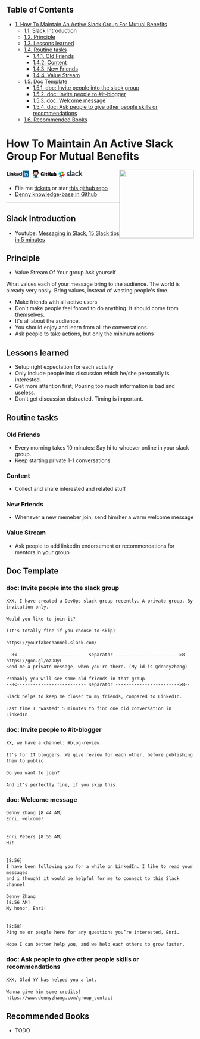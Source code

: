 <div id="table-of-contents">
<h2>Table of Contents</h2>
<div id="text-table-of-contents">
<ul>
<li><a href="#sec-1">1. How To Maintain An Active Slack Group For Mutual Benefits</a>
<ul>
<li><a href="#sec-1-1">1.1. Slack Introduction</a></li>
<li><a href="#sec-1-2">1.2. Principle</a></li>
<li><a href="#sec-1-3">1.3. Lessons learned</a></li>
<li><a href="#sec-1-4">1.4. Routine tasks</a>
<ul>
<li><a href="#sec-1-4-1">1.4.1. Old Friends</a></li>
<li><a href="#sec-1-4-2">1.4.2. Content</a></li>
<li><a href="#sec-1-4-3">1.4.3. New Friends</a></li>
<li><a href="#sec-1-4-4">1.4.4. Value Stream</a></li>
</ul>
</li>
<li><a href="#sec-1-5">1.5. Doc Template</a>
<ul>
<li><a href="#sec-1-5-1">1.5.1. doc: Invite people into the slack group</a></li>
<li><a href="#sec-1-5-2">1.5.2. doc: Invite people to #it-blogger</a></li>
<li><a href="#sec-1-5-3">1.5.3. doc: Welcome message</a></li>
<li><a href="#sec-1-5-4">1.5.4. doc: Ask people to give other people skills or recommendations</a></li>
</ul>
</li>
<li><a href="#sec-1-6">1.6. Recommended Books</a></li>
</ul>
</li>
</ul>
</div>
</div>


# How To Maintain An Active Slack Group For Mutual Benefits<a id="sec-1" name="sec-1"></a>

<a href="https://www.linkedin.com/in/dennyzhang001"><img src="https://raw.githubusercontent.com/USDevOps/mywechat-slack-group/master/images/linkedin.png" alt="linkedin" /></a>
<a href="https://github.com/DennyZhang"><img src="https://raw.githubusercontent.com/USDevOps/mywechat-slack-group/master/images/github.png" alt="github" /></a>
<a href="https://goo.gl/ozDDyL"><img src="https://raw.githubusercontent.com/USDevOps/mywechat-slack-group/master/images/slack.png" alt="slack" /></a>
<a href="https://github.com/DennyZhang?tab=followers"><img align="right" width="200" height="183" src="https://www.dennyzhang.com/wp-content/uploads/denny/watermark/github.png" /></a>

-   File me [tickets](<https://github.com/DennyZhang/maintain-slack-group/issues>) or star [this github repo](<https://github.com/DennyZhang/maintain-slack-group>)
-   [Denny knowledge-base in Github](https://github.com/search?utf8=✓&q=topic%3Aknowledge-base+user%3ADennyZhang&type=Repositories)

---

## Slack Introduction<a id="sec-1-1" name="sec-1-1"></a>

-   Youtube: [Messaging in Slack](https://www.youtube.com/watch?v=JsX8V4hzENo), [15 Slack tips in 5 minutes](https://www.youtube.com/watch?v=gvJAcElFMUU)

## Principle<a id="sec-1-2" name="sec-1-2"></a>

-   Value Stream Of Your group Ask yourself

What values each of your message bring to the audience. The world is already very nosiy. Bring values, instead of wasting people's time.  

-   Make friends with all active users
-   Don't make people feel forced to do anything. It should come from themselves.
-   It's all about the audience.
-   You should enjoy and learn from all the conversations.
-   Ask people to take actions, but only the mininum actions

## Lessons learned<a id="sec-1-3" name="sec-1-3"></a>

-   Setup right expectation for each activity
-   Only include people into discussion which he/she personally is interested.
-   Get more attention first; Pouring too much information is bad and useless.
-   Don't get discussion distracted. Timing is important.

## Routine tasks<a id="sec-1-4" name="sec-1-4"></a>

### Old Friends<a id="sec-1-4-1" name="sec-1-4-1"></a>

-   Every morning takes 10 minutes: Say hi to whoever online in your slack group.
-   Keep starting private 1-1 conversations.

### Content<a id="sec-1-4-2" name="sec-1-4-2"></a>

-   Collect and share interested and related stuff

### New Friends<a id="sec-1-4-3" name="sec-1-4-3"></a>

-   Whenever a new memeber join, send him/her a warm welcome message

### Value Stream<a id="sec-1-4-4" name="sec-1-4-4"></a>

-   Ask people to add linkedin endorsement or recommendations for mentors in your group

## Doc Template<a id="sec-1-5" name="sec-1-5"></a>

### doc: Invite people into the slack group<a id="sec-1-5-1" name="sec-1-5-1"></a>

    XXX, I have created a DevOps slack group recently. A private group. By invitation only.
    
    Would you like to join it?
    
    (It's totally fine if you choose to skip)
    
    https://yourfakechannel.slack.com/
    
    --8<-------------------------- separator ------------------------>8--
    https://goo.gl/ozDDyL
    Send me a private message, when you're there. (My id is @dennyzhang)
    
    Probably you will see some old friends in that group.
    --8<-------------------------- separator ------------------------>8--
    
    Slack helps to keep me closer to my friends, compared to LinkedIn.
    
    Last time I "wasted" 5 minutes to find one old conversation in LinkedIn.

### doc: Invite people to #it-blogger<a id="sec-1-5-2" name="sec-1-5-2"></a>

    XX, we have a channel: #blog-review.
    
    It's for IT bloggers. We give review for each other, before publishing them to public.
    
    Do you want to join?
    
    And it's perfectly fine, if you skip this.

### doc: Welcome message<a id="sec-1-5-3" name="sec-1-5-3"></a>

    Denny Zhang [8:44 AM] 
    Enri, welcome!
    
    
    Enri Peters [8:55 AM] 
    Hi!
    
    
    [8:56] 
    I have been following you for a while on LinkedIn. I like to read your messages 
    and i thought it would be helpful for me to connect to this Slack channel
    
    Denny Zhang
    [8:56 AM] 
    My honor, Enri!
    
    
    [8:58] 
    Ping me or people here for any questions you’re interested, Enri.
    
    Hope I can better help you, and we help each others to grow faster.

### doc: Ask people to give other people skills or recommendations<a id="sec-1-5-4" name="sec-1-5-4"></a>

    XXX, Glad YY has helped you a lot.
    
    Wanna give him some credits?
    https://www.dennyzhang.com/group_contact

## Recommended Books<a id="sec-1-6" name="sec-1-6"></a>

-   TODO